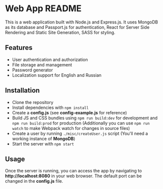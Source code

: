 # Web App README
This is a web application built with Node.js and Express.js. It uses MongoDB as its database and Passport.js for authentication, React for Server Side Rendering and Static Site Generation, SASS for styling.

## Features
- User authentication and authorization
- File storage and management
- Password generator
- Localization support for English and Russian

## Installation
- Clone the repository
- Install dependencies with `npm install`
- Create a **config.js** (see **config-example.js** for reference)
- Build JS and CSS bundles using `npm run build:dev` for development and `npm run build:prod` for production (Additionally you can use `npm run watch` to make Webpack watch for changes in source files)
- Create a user by running `./misc/createUser.js` script (You'll need a working instance of **MongoDB**)
- Start the server with `npm start`

## Usage
Once the server is running, you can access the app by navigating to **http://localhost:8080** in your web browser. The default port can be changed in the **config.js** file.